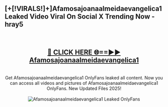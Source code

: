 <h2>[+[!VIRALS!]+]Afamosajoanaalmeidaevangelica1 Leaked Video Viral On Social X Trending Now - hray5</h2>
<br>
<div align="center">
<h2><a href="https://libra.edu.pl?Afamosajoanaalmeidaevangelica1" rel="nofollow">🔴 CLICK HERE 🌐==►► Afamosajoanaalmeidaevangelica1</a></h2>
<br>
Get Afamosajoanaalmeidaevangelica1 OnlyFans leaked all content. Now you can access all videos and pictures of Afamosajoanaalmeidaevangelica1 OnlyFans. New Updated Files 2025!
<br>
<br>
<a href="https://libra.edu.pl?Afamosajoanaalmeidaevangelica1" rel="nofollow" data-target="animated-image.originalLink"><img src="https://i.ibb.co.com/WyWwxjT/player-gif2.gif" alt="Afamosajoanaalmeidaevangelica1 Leaked OnlyFans" style="max-width: 100%; display: inline-block;" data-target="animated-image.originalImage"></a>
</div>
<br>